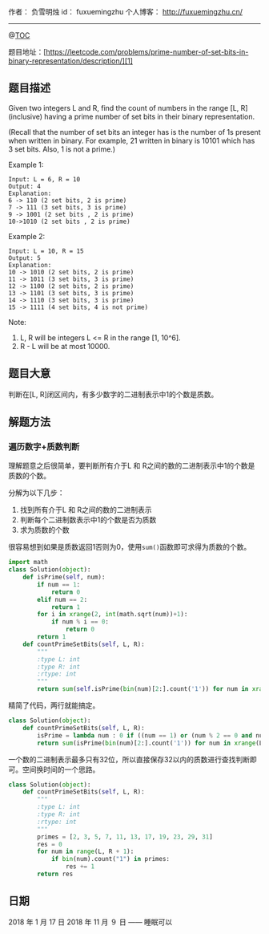 
作者： 负雪明烛
id：	fuxuemingzhu
个人博客：	http://fuxuemingzhu.cn/

---
@[TOC](目录)

题目地址：[https://leetcode.com/problems/prime-number-of-set-bits-in-binary-representation/description/][1]


## 题目描述

Given two integers L and R, find the count of numbers in the range [L, R] (inclusive) having a prime number of set bits in their binary representation.

(Recall that the number of set bits an integer has is the number of 1s present when written in binary. For example, 21 written in binary is 10101 which has 3 set bits. Also, 1 is not a prime.)

Example 1:
    
    Input: L = 6, R = 10
    Output: 4
    Explanation:
    6 -> 110 (2 set bits, 2 is prime)
    7 -> 111 (3 set bits, 3 is prime)
    9 -> 1001 (2 set bits , 2 is prime)
    10->1010 (2 set bits , 2 is prime)

Example 2:
    
    Input: L = 10, R = 15
    Output: 5
    Explanation:
    10 -> 1010 (2 set bits, 2 is prime)
    11 -> 1011 (3 set bits, 3 is prime)
    12 -> 1100 (2 set bits, 2 is prime)
    13 -> 1101 (3 set bits, 3 is prime)
    14 -> 1110 (3 set bits, 3 is prime)
    15 -> 1111 (4 set bits, 4 is not prime)
Note:

1. L, R will be integers L <= R in the range [1, 10^6].
2. R - L will be at most 10000.

## 题目大意

判断在[L, R]闭区间内，有多少数字的二进制表示中1的个数是质数。

## 解题方法

### 遍历数字+质数判断

理解题意之后很简单，要判断所有介于L 和 R之间的数的二进制表示中1的个数是质数的个数。

分解为以下几步：

1. 找到所有介于L 和 R之间的数的二进制表示
2. 判断每个二进制数表示中1的个数是否为质数
3. 求为质数的个数

很容易想到如果是质数返回1否则为0，使用`sum()`函数即可求得为质数的个数。

```python
import math
class Solution(object):
    def isPrime(self, num):
        if num == 1:
            return 0
        elif num == 2:
            return 1
        for i in xrange(2, int(math.sqrt(num))+1):
            if num % i == 0:
                return 0
        return 1
    def countPrimeSetBits(self, L, R):
        """
        :type L: int
        :type R: int
        :rtype: int
        """
        return sum(self.isPrime(bin(num)[2:].count('1')) for num in xrange(L, R+1))
```

精简了代码，两行就能搞定。
```python
class Solution(object):
    def countPrimeSetBits(self, L, R):
        isPrime = lambda num : 0 if ((num == 1) or (num % 2 == 0 and num > 2)) else int(all(num % i for i in xrange(3, int(num ** 0.5) + 1, 2)))
        return sum(isPrime(bin(num)[2:].count('1')) for num in xrange(L, R+1))
```

一个数的二进制表示最多只有32位，所以直接保存32以内的质数进行查找判断即可。空间换时间的一个思路。

```python
class Solution(object):
    def countPrimeSetBits(self, L, R):
        """
        :type L: int
        :type R: int
        :rtype: int
        """
        primes = [2, 3, 5, 7, 11, 13, 17, 19, 23, 29, 31]
        res = 0
        for num in range(L, R + 1):
            if bin(num).count("1") in primes:
                res += 1
        return res
```


## 日期

2018 年 1 月 17 日 
2018 年 11 月 ９ 日 —— 睡眠可以

  [1]: https://leetcode.com/problems/prime-number-of-set-bits-in-binary-representation/description/
